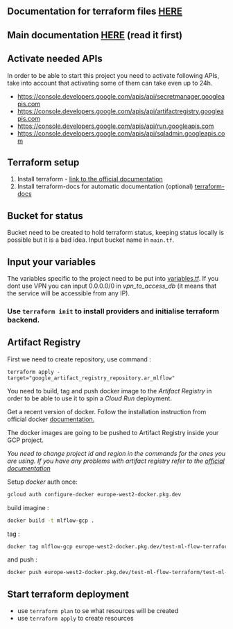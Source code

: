 ## Documentation for terraform files [HERE](terraform/GCP/README.md)

## Main documentation [HERE](GCP_base.md) (read it first)

## Activate needed APIs
In order to be able to start this project you need to activate following APIs, take into account that activating some of them can take even up to 24h.

- https://console.developers.google.com/apis/api/secretmanager.googleapis.com
- https://console.developers.google.com/apis/api/artifactregistry.googleapis.com
- https://console.developers.google.com/apis/api/run.googleapis.com 
- https://console.developers.google.com/apis/api/sqladmin.googleapis.com 



## Terraform setup
1. Install terraform - [link to the official documentation](https://link-url-here.org)
2. Install terraform-docs for automatic documentation (optional) [terraform-docs](https://terraform-docs.io/user-guide/introduction/)

## Bucket for status
Bucket need to be created to hold terraform status, keeping status locally is possible but it is a bad idea. Input bucket name in `main.tf`.

## Input your variables
The variables specific to the project need to be put into [variables.tf](terraform/GCP/variables.tf). If you dont use VPN you can input 0.0.0.0/0 in *vpn_to_access_db* (it means that the service will be accessible from any IP).


### Use `terraform init` to install providers and initialise terraform backend.

## Artifact Registry

First we need to create repository, use command :

`terraform apply -target="google_artifact_registry_repository.ar_mlflow"`

You need to build, tag and push docker image to the *Artifact Registry* in order to be able to use it to spin a *Cloud Run* deployment.

Get a recent version of docker. Follow the installation instruction from official docker [documentation.](https://docs.docker.com/engine/install/ubuntu/)

The docker images are going to be pushed to Artifact Registry inside your GCP project.

*You need to change project id and region in the commands for the ones you are using. If you have any problems with artifact registry refer to the [official documentation](https://cloud.google.com/artifact-registry/docs/docker/pushing-and-pulling)*

Setup *docker* auth once:

```sh
gcloud auth configure-docker europe-west2-docker.pkg.dev
```

build imagine :

```sh
docker build -t mlflow-gcp .
```

tag :
```sh
docker tag mlflow-gcp europe-west2-docker.pkg.dev/test-ml-flow-terraform/test-ml-flow-terraform-repo/mlflow-imagine:latest
```

and push :
```sh
docker push europe-west2-docker.pkg.dev/test-ml-flow-terraform/test-ml-flow-terraform-repo/mlflow-imagine:latest
```

## Start terraform deployment
- use `terraform plan` to se what resources will be created
- use `terraform apply` to create resources

   
